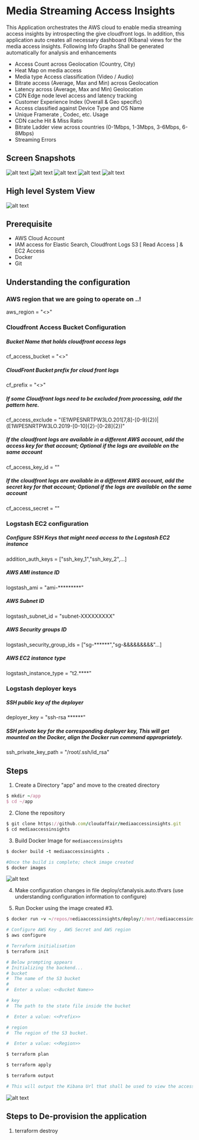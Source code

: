 # Media Streaming Access Insights
This Application orchestrates the AWS cloud to enable media streaming access insights by introspecting the give cloudfront logs. 
In addition, this application auto creates all necessary dashboard (Kibana) views for the media access insights.
Following Info Graphs Shall be generated automatically for analysis and enhancements

* Access Count across Geolocation (Country, City)
* Heat Map on media access
* Media type Access classification (Video / Audio)
* Bitrate access (Average, Max and Min) across Geolocation
* Latency across (Average, Max and Min) Geolocation
* CDN Edge node level access and latency tracking
* Customer Experience Index (Overall & Geo specific)
* Access classified against Device Type and OS Name
* Unique Framerate , Codec, etc. Usage
* CDN cache Hit & Miss Ratio
* Bitrate Ladder view across countries (0-1Mbps, 1-3Mbps, 3-6Mbps, 6-8Mbps)
* Streaming Errors

## Screen Snapshots
![alt text](https://github.com/cloudaffair/mediaaccessinsights/blob/master/misc/Screenshot1.png)
![alt text](https://github.com/cloudaffair/mediaaccessinsights/blob/master/misc/Screenshot2.png)
![alt text](https://github.com/cloudaffair/mediaaccessinsights/blob/master/misc/Screenshot3.png)
![alt text](https://github.com/cloudaffair/mediaaccessinsights/blob/master/misc/Screenshot4.png)
![alt text](https://github.com/cloudaffair/mediaaccessinsights/blob/master/misc/Screenshot5.png)


## High level System View
![alt text](https://github.com/cloudaffair/mediaaccessinsights/blob/master/misc/media_access_insights_schematic_view.png)

## Prerequisite
* AWS Cloud Account
* IAM access for Elastic Search, Cloudfront Logs S3 [ Read Access ] & EC2 Access
* Docker
* Git

## Understanding the configuration

### AWS region that we are going to operate on ..!
aws_region = "<<AWS Region>>"

### Cloudfront Access Bucket Configuration
##### Bucket Name that holds cloudfront access logs
cf_access_bucket = "<<Bucket Name>>"
##### CloudFront Bucket prefix for cloud front logs
cf_prefix = "<<Prefix>>"
##### If some Cloudfront logs need to be excluded from processing, add the pattern here.
cf_access_exclude = "(E1WPESNRTPW3LO.201[7,8]-[0-9]{2})|(E1WPESNRTPW3LO.2019-[0-10]{2}-[0-28]{2})"
##### If the cloudfront logs are available in a different AWS account, add the access key for that account; Optional if the logs are available on the same account 
cf_access_key_id = ""
##### If the cloudfront logs are available in a different AWS account, add the secret key for that account; Optional if the logs are available on the same account
cf_access_secret = ""

### Logstash EC2 configuration
##### Configure SSH Keys that might need access to the Logstash EC2 instance
addition_auth_keys = ["ssh_key_1","ssh_key_2",...]
##### AWS AMI instance ID
logstash_ami = "ami-*********"
##### AWS Subnet ID
logstash_subnet_id = "subnet-XXXXXXXXX"
##### AWS Security groups ID
logstash_security_group_ids = ["sg-******","sg-&&&&&&&&&"...]
##### AWS EC2 instance type
logstash_instance_type = "t2.****"

### Logstash deployer keys
##### SSH public key of the deployer
deployer_key = "ssh-rsa ******"

##### SSH private key for the corresponding deployer key, This will get mounted on the Docker, align the Docker run command appropriately.
ssh_private_key_path = "/root/.ssh/id_rsa"

## Steps
1. Create a Directory "app" and move to the created directory
```ruby
$ mkdir ~/app
$ cd ~/app
```
2. Clone the repository
```ruby
$ git clone https://github.com/cloudaffair/mediaaccessinsights.git
$ cd mediaaccessinsights
```
3. Build Docker Image for `mediaaccessinsights`  
```ruby
$ docker build -t mediaaccessinsights .

#Once the build is complete; check image created
$ docker images
```
![alt text](https://github.com/cloudaffair/mediaaccessinsights/blob/master/misc/docker_images.png)

4. Make configuration changes in file deploy/cfanalysis.auto.tfvars 
(use understanding configuration information to configure)

5. Run Docker using the image created #3. 
```ruby
$ docker run -v ~/repos/mediaaccessinsights/deploy/:/mnt/mediaaccessinsights/deploy/ -v ~/.ssh/:/root/.ssh/ -it mediaaccesssinsights:latest /bin/bash 

# Configure AWS Key , AWS Secret and AWS region
$ aws configure

# Terraform initialisation
$ terraform init

# Below prompting appears
# Initializing the backend...
# bucket
#  The name of the S3 bucket
#
#  Enter a value: <<Bucket Name>>

# key
#  The path to the state file inside the bucket

#  Enter a value: <<Prefix>>

# region
#  The region of the S3 bucket.

#  Enter a value: <<Region>>

$ terraform plan

$ terraform apply

$ terraform output

# This will output the Kibana Url that shall be used to view the access insights Kibana Dashboard
```
![alt text](https://github.com/cloudaffair/mediaaccessinsights/blob/master/misc/terraform_output.png)

## Steps to De-provision the application

1. terraform destroy